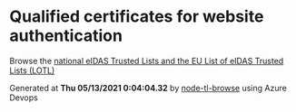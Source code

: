 # Qualified certificates for website authentication 
 Browse the [national eIDAS Trusted Lists and the EU List of eIDAS Trusted Lists (LOTL)](https://webgate.ec.europa.eu/tl-browser/#/) 
 
 
Generated at **Thu 05/13/2021  0:04:04.32** by [node-tl-browse](https://github.com/ymedlop/node-tl-browser) using Azure Devops 
